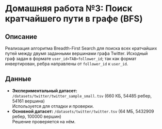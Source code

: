 # Домашняя работа №3: Поиск кратчайшего пути в графе (BFS)


## Описание
Реализация алгоритма Breadth-First Search для поиска всех кратчайших путей между двумя заданными вершинами графа Twitter. Исходный граф задан в формате `user_id<TAB>follower_id`; так как формат инвертирован, ребра направлены от `follower_id` к `user_id`.

## Данные
- **Экспериментальный датасет:** `/datasets/twitter/twitter_sample_small.tsv` (660 КБ, 54485 ребер, 54161 вершина)  
  Используется для отладки и проверки.
- **Основной датасет:** `/datasets/twitter/twitter.tsv` (64 МБ, 5432909 ребер, 100000 вершин)  
  Решение проверяется на нём.


